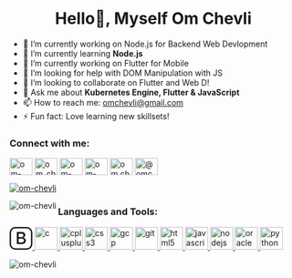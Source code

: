 <h1 align="center">Hello👋, Myself Om Chevli</h1>

- 🔭 I’m currently working on Node.js for Backend Web Devlopment
- 🌱 I’m currently learning **Node.js**
- 🔭 I’m currently working on Flutter for Mobile
- 🤔 I’m looking for help with DOM Manipulation with JS
- 👯 I’m looking to collaborate on Flutter and Web D!
- 💬 Ask me about **Kubernetes Engine, Flutter & JavaScript**
- 📫 How to reach me: omchevli@gmail.com
- ⚡ Fun fact: Love learning new skillsets!

<h3 align="left">Connect with me:</h3>
<p align="left">
<a href="https://dev.to/omchevli" target="blank"><img align="center" src="https://cdn.jsdelivr.net/npm/simple-icons@3.0.1/icons/dev-dot-to.svg" alt="om-chevli" height="30" width="40" /></a>
<a href="https://twitter.com/om_chevli" target="blank"><img align="center" src="https://cdn.jsdelivr.net/npm/simple-icons@3.0.1/icons/twitter.svg" alt="om_chevli" height="30" width="40" /></a>
<a href="https://www.linkedin.com/in/om-chevli/" target="blank"><img align="center" src="https://cdn.jsdelivr.net/npm/simple-icons@3.0.1/icons/linkedin.svg" alt="om-chevli" height="30" width="40" /></a>
<a href="https://stackoverflow.com/users/12424419/om-chevli" target="blank"><img align="center" src="https://cdn.jsdelivr.net/npm/simple-icons@3.0.1/icons/stackoverflow.svg" alt="om-chevli" height="30" width="40" /></a>
<a href="https://instagram.com/om.chevli" target="blank"><img align="center" src="https://cdn.jsdelivr.net/npm/simple-icons@3.0.1/icons/instagram.svg" alt="om.chevli" height="30" width="40" /></a>
<a href="https://medium.com/@omchevli" target="blank"><img align="center" src="https://cdn.jsdelivr.net/npm/simple-icons@3.0.1/icons/medium.svg" alt="@omchevli" height="30" width="40" /></a>
</p>
<p align="left"> <a href="https://github.com/ryo-ma/github-profile-trophy"><img src="https://github-profile-trophy.vercel.app/?username=om-chevli&title=Commit,Repositories" alt="om-chevli" /></a> </p>

<p><img align="left" src="https://github-readme-stats.vercel.app/api/top-langs?username=om-chevli&show_icons=true&locale=en&layout=compact" alt="om-chevli" /></p>

<h3 align="left">Languages and Tools:</h3>
<p align="left">
<a href="https://getbootstrap.com" target="_blank">
            <svg xmlns="http://www.w3.org/2000/svg" width="40" height="40" fill="currentColor" class="bi bi-bootstrap" viewBox="0 0 16 16">
  <path d="M5.062 12h3.475c1.804 0 2.888-.908 2.888-2.396 0-1.102-.761-1.916-1.904-2.034v-.1c.832-.14 1.482-.93 1.482-1.816 0-1.3-.955-2.11-2.542-2.11H5.062V12zm1.313-4.875V4.658h1.78c.973 0 1.542.457 1.542 1.237 0 .802-.604 1.23-1.764 1.23H6.375zm0 3.762V8.162h1.822c1.236 0 1.887.463 1.887 1.348 0 .896-.627 1.377-1.811 1.377H6.375z"/>
  <path d="M0 4a4 4 0 0 1 4-4h8a4 4 0 0 1 4 4v8a4 4 0 0 1-4 4H4a4 4 0 0 1-4-4V4zm4-3a3 3 0 0 0-3 3v8a3 3 0 0 0 3 3h8a3 3 0 0 0 3-3V4a3 3 0 0 0-3-3H4z"/>
</svg>
</a>
<a href="https://www.cprogramming.com/" target="_blank"> <img src="https://devicons.github.io/devicon/devicon.git/icons/c/c-original.svg" alt="c" width="40" height="40" /> </a><a href="https://www.w3schools.com/cpp/" target="_blank"> <img src="https://devicons.github.io/devicon/devicon.git/icons/cplusplus/cplusplus-original.svg" alt="cplusplus" width="40" height="40" /> </a><a href="https://www.w3schools.com/css/" target="_blank"> <img src="https://devicons.github.io/devicon/devicon.git/icons/css3/css3-original-wordmark.svg" alt="css3" width="40" height="40" /> </a><a href="https://cloud.google.com" target="_blank"> <img src="https://www.vectorlogo.zone/logos/google_cloud/google_cloud-icon.svg" alt="gcp" width="40" height="40" /> </a>
<a href="https://git-scm.com/" target="_blank"> <img
            src="https://www.vectorlogo.zone/logos/git-scm/git-scm-icon.svg" alt="git" width="40" height="40" /> </a> <a href="https://www.w3.org/html/" target="_blank"> <img
            src="https://devicons.github.io/devicon/devicon.git/icons/html5/html5-original-wordmark.svg" alt="html5"
            width="40" height="40" /> </a><a href="https://developer.mozilla.org/en-US/docs/Web/JavaScript" target="_blank"> <img
            src="https://devicons.github.io/devicon/devicon.git/icons/javascript/javascript-original.svg"
            alt="javascript" width="40" height="40" /> </a><a href="https://nodejs.org" target="_blank"> <img
            src="https://devicons.github.io/devicon/devicon.git/icons/nodejs/nodejs-original-wordmark.svg" alt="nodejs"
            width="40" height="40" /> </a><a href="https://www.oracle.com/" target="_blank"> <img
            src="https://devicons.github.io/devicon/devicon.git/icons/oracle/oracle-original.svg" alt="oracle"
            width="40" height="40" /> </a><a href="https://www.python.org" target="_blank"> <img
            src="https://devicons.github.io/devicon/devicon.git/icons/python/python-original.svg" alt="python"
            width="40" height="40" /> </a>

</p>

<img align="left" src="https://github-readme-stats.vercel.app/api?username=om-chevli&count_private=true&show_icons=true&locale=en" alt="om-chevli" />



